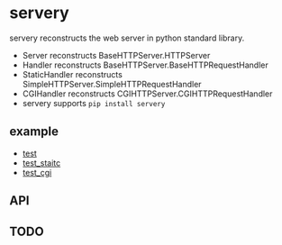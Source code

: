 ﻿# servery

servery reconstructs the web server in python standard library.

- Server reconstructs BaseHTTPServer.HTTPServer
- Handler reconstructs BaseHTTPServer.BaseHTTPRequestHandler
- StaticHandler reconstructs SimpleHTTPServer.SimpleHTTPRequestHandler
- CGIHandler reconstructs CGIHTTPServer.CGIHTTPRequestHandler
- servery supports `pip install servery`

## example

- [test](https://github.com/For-Human/servery/tree/master/example/test)
- [test_staitc](https://github.com/For-Human/servery/tree/master/example/test_static)
- [test_cgi](https://github.com/For-Human/servery/tree/master/example/test_cgi)

## API

## TODO